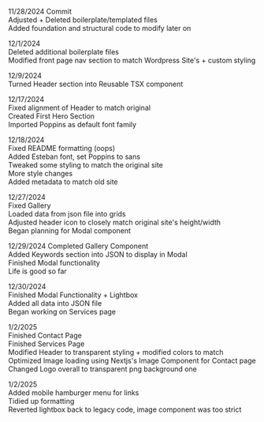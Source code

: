 11/28/2024 Commit <br /> 
Adjusted + Deleted boilerplate/templated files <br />
Added foundation and structural code to modify later on <br />

12/1/2024 <br />
Deleted additional boilerplate files <br />
Modified front page nav section to match Wordpress Site's + custom styling <br />

12/9/2024 <br />
Turned Header section into Reusable TSX component <br />

12/17/2024 <br />
Fixed alignment of Header to match original <br />
Created First Hero Section <br />
Imported Poppins as default font family <br />

12/18/2024 <br />
Fixed README formatting (oops) <br />
Added Esteban font, set Poppins to sans <br />
Tweaked some styling to match the original site <br />
More style changes <br />
Added metadata to match old site <br />

12/27/2024 <br />
Fixed Gallery <br />
Loaded data from json file into grids <br />
Adjusted header icon to closely match original site's height/width <br />
Began planning for Modal component <br />

12/29/2024
Completed Gallery Component <br />
Added Keywords section into JSON to display in Modal <br />
Finished Modal functionality <br />
Life is good so far <br />

12/30/2024 <br />
Finished Modal Functionality + Lightbox <br />
Added all data into JSON file <br />
Began working on Services page <br />

1/2/2025 <br />
Finished Contact Page <br />
Finished Services Page <br />
Modified Header to transparent styling + modified colors to match <br />
Optimized Image loading using Nextjs's Image Component for Contact page <br />
Changed Logo overall to transparent png background one <br />

1/2/2025 <br />
Added mobile hamburger menu for links <br />
Tidied up formatting <br />
Reverted lightbox back to legacy code, image component was too strict <br />

<br />